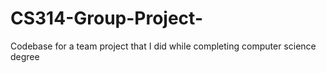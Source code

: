 # CS314-Group-Project-
Codebase for a team project that I did while completing computer science degree
